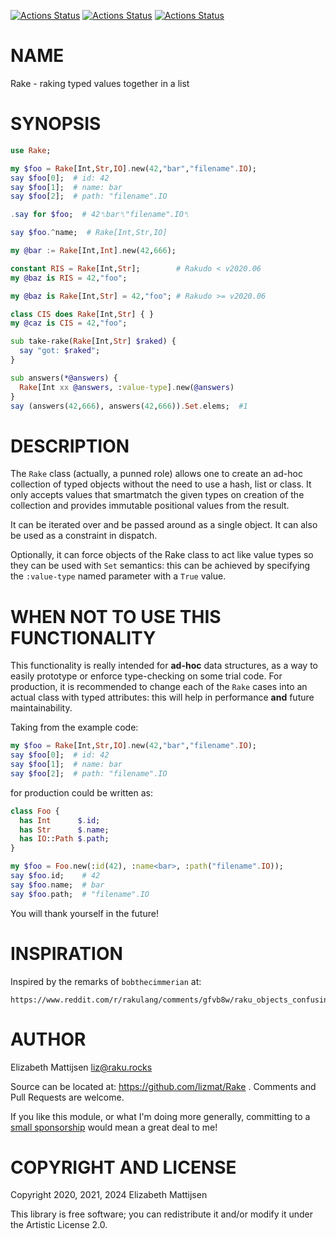 [![Actions Status](https://github.com/lizmat/Rake/actions/workflows/linux.yml/badge.svg)](https://github.com/lizmat/Rake/actions) [![Actions Status](https://github.com/lizmat/Rake/actions/workflows/macos.yml/badge.svg)](https://github.com/lizmat/Rake/actions) [![Actions Status](https://github.com/lizmat/Rake/actions/workflows/windows.yml/badge.svg)](https://github.com/lizmat/Rake/actions)

NAME
====

Rake - raking typed values together in a list

SYNOPSIS
========

```raku
use Rake;

my $foo = Rake[Int,Str,IO].new(42,"bar","filename".IO);
say $foo[0];  # id: 42
say $foo[1];  # name: bar
say $foo[2];  # path: "filename".IO

.say for $foo;  # 42␤bar␤"filename".IO␤

say $foo.^name;  # Rake[Int,Str,IO]

my @bar := Rake[Int,Int].new(42,666);

constant RIS = Rake[Int,Str];        # Rakudo < v2020.06
my @baz is RIS = 42,"foo";

my @baz is Rake[Int,Str] = 42,"foo"; # Rakudo >= v2020.06

class CIS does Rake[Int,Str] { }
my @caz is CIS = 42,"foo";

sub take-rake(Rake[Int,Str] $raked) {
  say "got: $raked";
}

sub answers(*@answers) {
  Rake[Int xx @answers, :value-type].new(@answers)
}
say (answers(42,666), answers(42,666)).Set.elems;  #1
```

DESCRIPTION
===========

The `Rake` class (actually, a punned role) allows one to create an ad-hoc collection of typed objects without the need to use a hash, list or class. It only accepts values that smartmatch the given types on creation of the collection and provides immutable positional values from the result.

It can be iterated over and be passed around as a single object. It can also be used as a constraint in dispatch.

Optionally, it can force objects of the Rake class to act like value types so they can be used with `Set` semantics: this can be achieved by specifying the `:value-type` named parameter with a `True` value.

WHEN NOT TO USE THIS FUNCTIONALITY
==================================

This functionality is really intended for **ad-hoc** data structures, as a way to easily prototype or enforce type-checking on some trial code. For production, it is recommended to change each of the `Rake` cases into an actual class with typed attributes: this will help in performance **and** future maintainability.

Taking from the example code:

```raku
my $foo = Rake[Int,Str,IO].new(42,"bar","filename".IO);
say $foo[0];  # id: 42
say $foo[1];  # name: bar
say $foo[2];  # path: "filename".IO
```

for production could be written as:

```raku
class Foo {
  has Int      $.id;
  has Str      $.name;
  has IO::Path $.path;
}

my $foo = Foo.new(:id(42), :name<bar>, :path("filename".IO));
say $foo.id;    # 42
say $foo.name;  # bar
say $foo.path;  # "filename".IO
```

You will thank yourself in the future!

INSPIRATION
===========

Inspired by the remarks of `bobthecimmerian` at:

    https://www.reddit.com/r/rakulang/comments/gfvb8w/raku_objects_confusing_or_what/fq16wjv/

AUTHOR
======

Elizabeth Mattijsen <liz@raku.rocks>

Source can be located at: https://github.com/lizmat/Rake . Comments and Pull Requests are welcome.

If you like this module, or what I'm doing more generally, committing to a [small sponsorship](https://github.com/sponsors/lizmat/) would mean a great deal to me!

COPYRIGHT AND LICENSE
=====================

Copyright 2020, 2021, 2024 Elizabeth Mattijsen

This library is free software; you can redistribute it and/or modify it under the Artistic License 2.0.

